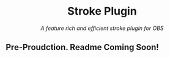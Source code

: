 <h1 align="center">Stroke Plugin</h1>

<p align="center">
    <i align="center">A feature rich and efficient stroke plugin for OBS</i>
</p>

<h2>Pre-Proudction.  Readme Coming Soon!</h2>